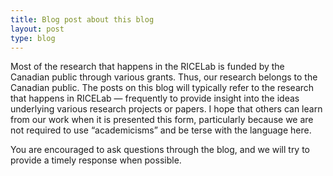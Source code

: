 ```yaml
---
title: Blog post about this blog
layout: post
type: blog
---
```


Most of the research that happens in the RICELab is funded by the Canadian public through various grants. Thus, our research belongs to the Canadian public. The posts on this blog will typically refer to the research that happens in RICELab — frequently to provide insight into the ideas underlying various research projects or papers. I hope that others can learn from our work when it is presented this form, particularly because we are not required to use “academicisms” and be terse with the language here.

You are encouraged to ask questions through the blog, and we will try to provide a timely response when possible.